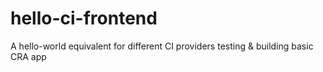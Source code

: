 # hello-ci-frontend

A hello-world equivalent for different CI providers testing & building basic CRA app
